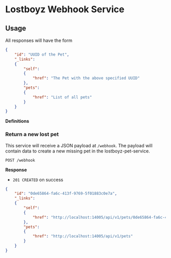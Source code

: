 # Lostboyz Webhook Service

## Usage

All responses will have the form

````json
{
    "id": "UUID of the Pet",
    "_links":
    {
        "self":
        {
            "href": "The Pet with the above specified UUID"
        },
        "pets":
        {
            "href": "List of all pets"
        }
    }
}
````

**Definitions**

### Return a new lost pet

This service will receive a JSON payload at `/webhook`.
The payload will contain data to create a new missing pet in the lostboyz-pet-service.

`POST /webhook`

**Response**
- `201 CREATED` on success

````json
{
    "id": "0de65864-fa6c-413f-9769-5f01883c0e7a",
    "_links":
    {
        "self":
        {
            "href": "http://localhost:14005/api/v1/pets/0de65864-fa6c-413f-9769-5f01883c0e7a"
        },
        "pets":
        {
            "href": "http://localhost:14005/api/v1/pets"
        }
    }
}
````